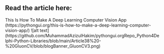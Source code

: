 <h2>Read the article here:</h2> 
This Is How To Make A Deep Learning Computer Vision App (https://pythongui.org/this-is-how-to-make-a-deep-learning-computer-vision-app/)  
![alt text](https://github.com/MuhammadAzizulHakim/pythongui.orgRepo_Python4Delphi-Python-Libraries/blob/main/Article38%20-%20GluonCV/blob/blogBanner_GluonCV3.png)
